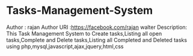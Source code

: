 Tasks-Management-System
=======================
Author : rajan
Author URI :https://facebook.com/rajan walter
Description: This Task Management System to Create tasks,Listing all open tasks,Complete and Delete tasks,Listing all Completed and Deleted tasks using php,mysql,javascript,ajax,jquery,html,css

